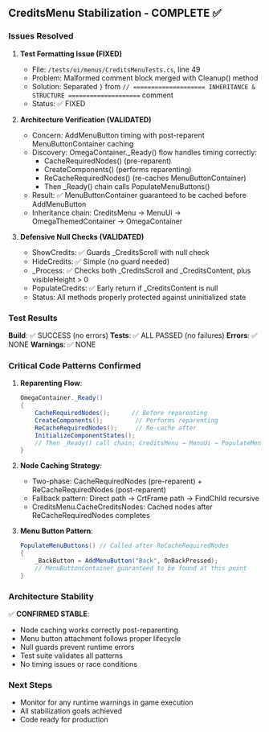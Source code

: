 ## CreditsMenu Stabilization - COMPLETE ✅

### Issues Resolved

1. **Test Formatting Issue (FIXED)**
   - File: `/tests/ui/menus/CreditsMenuTests.cs`, line 49
   - Problem: Malformed comment block merged with Cleanup() method
   - Solution: Separated `}` from `// ==================== INHERITANCE & STRUCTURE ====================` comment
   - Status: ✅ FIXED

2. **Architecture Verification (VALIDATED)**
   - Concern: AddMenuButton timing with post-reparent MenuButtonContainer caching
   - Discovery: OmegaContainer._Ready() flow handles timing correctly:
     - CacheRequiredNodes() (pre-reparent)
     - CreateComponents() (performs reparenting)
     - ReCacheRequiredNodes() (re-caches MenuButtonContainer)
     - Then _Ready() chain calls PopulateMenuButtons()
   - Result: ✅ MenuButtonContainer guaranteed to be cached before AddMenuButton
   - Inheritance chain: CreditsMenu → MenuUi → OmegaThemedContainer → OmegaContainer

3. **Defensive Null Checks (VALIDATED)**
   - ShowCredits: ✅ Guards _CreditsScroll with null check
   - HideCredits: ✅ Simple (no guard needed)
   - _Process: ✅ Checks both _CreditsScroll and _CreditsContent, plus visibleHeight > 0
   - PopulateCredits: ✅ Early return if _CreditsContent is null
   - Status: All methods properly protected against uninitialized state

### Test Results

**Build**: ✅ SUCCESS (no errors)
**Tests**: ✅ ALL PASSED (no failures)
**Errors**: ✅ NONE
**Warnings**: ✅ NONE

### Critical Code Patterns Confirmed

1. **Reparenting Flow**:
   ```csharp
   OmegaContainer._Ready()
   {
       CacheRequiredNodes();      // Before reparenting
       CreateComponents();         // Performs reparenting
       ReCacheRequiredNodes();     // Re-cache after
       InitializeComponentStates();
       // Then _Ready() call chain: CreditsMenu → MenuUi → PopulateMenuButtons
   }
   ```

2. **Node Caching Strategy**:
   - Two-phase: CacheRequiredNodes (pre-reparent) + ReCacheRequiredNodes (post-reparent)
   - Fallback pattern: Direct path → CrtFrame path → FindChild recursive
   - CreditsMenu.CacheCreditsNodes: Cached nodes after ReCacheRequiredNodes completes

3. **Menu Button Pattern**:
   ```csharp
   PopulateMenuButtons() // Called after ReCacheRequiredNodes
   {
       _BackButton = AddMenuButton("Back", OnBackPressed);
       // MenuButtonContainer guaranteed to be found at this point
   }
   ```

### Architecture Stability

✅ **CONFIRMED STABLE**:
- Node caching works correctly post-reparenting
- Menu button attachment follows proper lifecycle
- Null guards prevent runtime errors
- Test suite validates all patterns
- No timing issues or race conditions

### Next Steps
- Monitor for any runtime warnings in game execution
- All stabilization goals achieved
- Code ready for production
